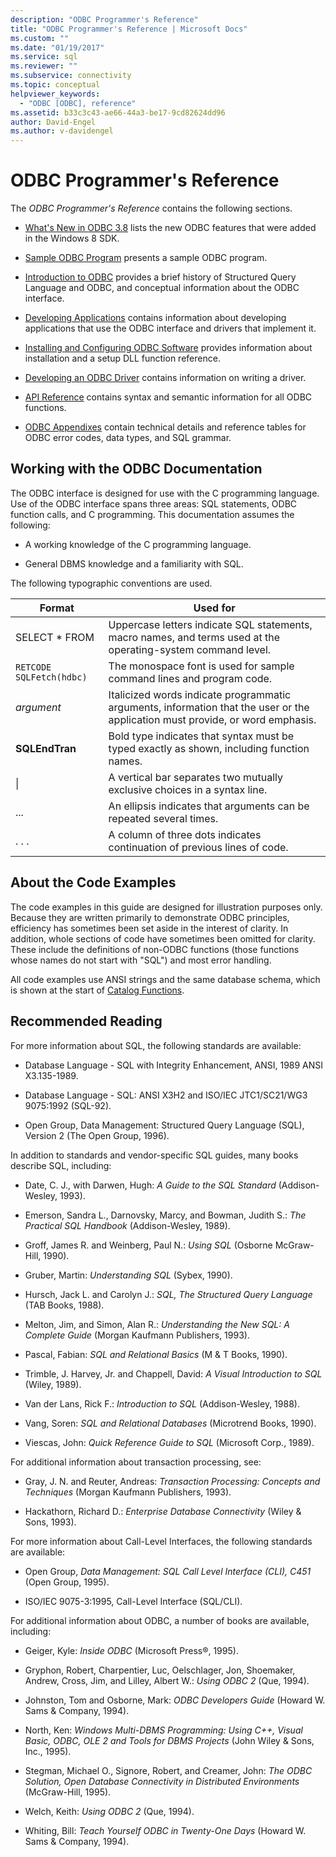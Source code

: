 ```yaml
---
description: "ODBC Programmer's Reference"
title: "ODBC Programmer's Reference | Microsoft Docs"
ms.custom: ""
ms.date: "01/19/2017"
ms.service: sql
ms.reviewer: ""
ms.subservice: connectivity
ms.topic: conceptual
helpviewer_keywords: 
  - "ODBC [ODBC], reference"
ms.assetid: b33c3c43-ae66-44a3-be17-9cd82624dd96
author: David-Engel
ms.author: v-davidengel
---
```

# ODBC Programmer's Reference
The *ODBC Programmer's Reference* contains the following sections.  
  
-   [What's New in ODBC 3.8](../../odbc/reference/what-s-new-in-odbc-3-8.md) lists the new ODBC features that were added in the Windows 8 SDK.  
  
-   [Sample ODBC Program](../../odbc/reference/sample-odbc-program.md) presents a sample ODBC program.  
  
-   [Introduction to ODBC](../../odbc/reference/introduction-to-odbc.md) provides a brief history of Structured Query Language and ODBC, and conceptual information about the ODBC interface.  
  
-   [Developing Applications](../../odbc/reference/develop-app/developing-applications.md) contains information about developing applications that use the ODBC interface and drivers that implement it.  
  
-   [Installing and Configuring ODBC Software](../../odbc/reference/install/installing-and-configuring-the-odbc-software.md) provides information about installation and a setup DLL function reference.  
  
-   [Developing an ODBC Driver](../../odbc/reference/develop-driver/developing-an-odbc-driver.md) contains information on writing a driver.  
  
-   [API Reference](../../odbc/reference/syntax/odbc-reference.md) contains syntax and semantic information for all ODBC functions.  
  
-   [ODBC Appendixes](../../odbc/reference/appendixes/odbc-appendixes.md) contain technical details and reference tables for ODBC error codes, data types, and SQL grammar.  
  
## Working with the ODBC Documentation  
 The ODBC interface is designed for use with the C programming language. Use of the ODBC interface spans three areas: SQL statements, ODBC function calls, and C programming. This documentation assumes the following:  
  
-   A working knowledge of the C programming language.  
  
-   General DBMS knowledge and a familiarity with SQL.  
  
 The following typographic conventions are used.  
  
|Format|Used for|  
|------------|--------------|  
|SELECT * FROM|Uppercase letters indicate SQL statements, macro names, and terms used at the operating-system command level.|  
|`RETCODE SQLFetch(hdbc)`|The monospace font is used for sample command lines and program code.|  
|*argument*|Italicized words indicate programmatic arguments, information that the user or the application must provide, or word emphasis.|  
|**SQLEndTran**|Bold type indicates that syntax must be typed exactly as shown, including function names.|  
|&#124;|A vertical bar separates two mutually exclusive choices in a syntax line.|  
|...|An ellipsis indicates that arguments can be repeated several times.|  
|. . .|A column of three dots indicates continuation of previous lines of code.|  
  
## About the Code Examples  
 The code examples in this guide are designed for illustration purposes only. Because they are written primarily to demonstrate ODBC principles, efficiency has sometimes been set aside in the interest of clarity. In addition, whole sections of code have sometimes been omitted for clarity. These include the definitions of non-ODBC functions (those functions whose names do not start with "SQL") and most error handling.  
  
 All code examples use ANSI strings and the same database schema, which is shown at the start of [Catalog Functions](../../odbc/reference/develop-app/catalog-functions.md).  
  
## Recommended Reading  
 For more information about SQL, the following standards are available:  
  
-   Database Language - SQL with Integrity Enhancement, ANSI, 1989 ANSI X3.135-1989.  
  
-   Database Language - SQL: ANSI X3H2 and ISO/IEC JTC1/SC21/WG3 9075:1992 (SQL-92).  
  
-   Open Group, Data Management: Structured Query Language (SQL), Version 2 (The Open Group, 1996).  
  
 In addition to standards and vendor-specific SQL guides, many books describe SQL, including:  
  
-   Date, C. J., with Darwen, Hugh: *A Guide to the SQL Standard* (Addison-Wesley, 1993).  
  
-   Emerson, Sandra L., Darnovsky, Marcy, and Bowman, Judith S.: *The Practical SQL Handbook* (Addison-Wesley, 1989).  
  
-   Groff, James R. and Weinberg, Paul N.: *Using SQL* (Osborne McGraw-Hill, 1990).  
  
-   Gruber, Martin: *Understanding SQL* (Sybex, 1990).  
  
-   Hursch, Jack L. and Carolyn J.: *SQL, The Structured Query Language* (TAB Books, 1988).  
  
-   Melton, Jim, and Simon, Alan R.: *Understanding the New SQL: A Complete Guide* (Morgan Kaufmann Publishers, 1993).  
  
-   Pascal, Fabian: *SQL and Relational Basics* (M & T Books, 1990).  
  
-   Trimble, J. Harvey, Jr. and Chappell, David: *A Visual Introduction to SQL* (Wiley, 1989).  
  
-   Van der Lans, Rick F.: *Introduction to SQL* (Addison-Wesley, 1988).  
  
-   Vang, Soren: *SQL and Relational Databases* (Microtrend Books, 1990).  
  
-   Viescas, John: *Quick Reference Guide to SQL* (Microsoft Corp., 1989).  
  
 For additional information about transaction processing, see:  
  
-   Gray, J. N. and Reuter, Andreas: *Transaction Processing: Concepts and Techniques* (Morgan Kaufmann Publishers, 1993).  
  
-   Hackathorn, Richard D.: *Enterprise Database Connectivity* (Wiley & Sons, 1993).  
  
 For more information about Call-Level Interfaces, the following standards are available:  
  
-   Open Group, *Data Management: SQL Call Level Interface (CLI), C451* (Open Group, 1995).  
  
-   ISO/IEC 9075-3:1995, Call-Level Interface (SQL/CLI).  
  
 For additional information about ODBC, a number of books are available, including:  
  
-   Geiger, Kyle: *Inside ODBC* (Microsoft Press®, 1995).  
  
-   Gryphon, Robert, Charpentier, Luc, Oelschlager, Jon, Shoemaker, Andrew, Cross, Jim, and Lilley, Albert W.: *Using ODBC 2* (Que, 1994).  
  
-   Johnston, Tom and Osborne, Mark: *ODBC Developers Guide* (Howard W. Sams & Company, 1994).  
  
-   North, Ken: *Windows Multi-DBMS Programming: Using C++, Visual Basic, ODBC, OLE 2 and Tools for DBMS Projects* (John Wiley & Sons, Inc., 1995).  
  
-   Stegman, Michael O., Signore, Robert, and Creamer, John: *The ODBC Solution, Open Database Connectivity in Distributed Environments* (McGraw-Hill, 1995).  
  
-   Welch, Keith: *Using ODBC 2* (Que, 1994).  
  
-   Whiting, Bill: *Teach Yourself ODBC in Twenty-One Days* (Howard W. Sams & Company, 1994).
